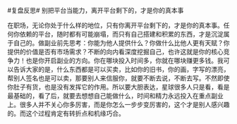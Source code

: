 #复盘反思# 别把平台当能力，离开平台剩下的，才是你的真本事


在职场，无论你处于什么样的地位，只有你离开平台剩下的，才是你的真本事。任何你依赖的平台，随时都有可能崩塌，而只有自己搭建和积累的东西，才是沉淀属于自己的。做副业前先思考：你能为他人提供什么？你做什么比他人更有天赋？你提供的价值是否有市场需求？不断的向内看深度挖掘自己，也许这就是你的核心竞争力！也是你开启副业的方向。你在哪块投入时间多，你就在哪块赚更多钱。我可以告诉大家的是，什么东西都是可以买卖，比如你的旧书，你的画，字写的漂亮，帮别人签名也是可以卖，那要别人来信服你，就要不断去说，不断去写。不然即使你肚子有货，也是没有发挥它的作用。所以要大胆表达，星球很多人只是看，看是最基础的，看了后，就要去想想自己能做什么，时间和精力永远投入在重点副业上。很多人并不关心你多厉害，而是你怎么一步步变厉害的，这个才是别人感兴趣的。而这个过程肯定有转折点和机缘巧合。